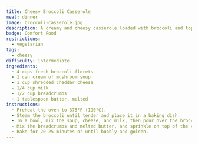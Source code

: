 ```yaml
---
title: Cheesy Broccoli Casserole
meal: dinner
image: broccoli-casserole.jpg
description: A creamy and cheesy casserole loaded with broccoli and topped with breadcrumbs.
badge: Comfort Food
restrictions:
  - vegetarian
tags:
  - cheesy
difficulty: intermediate
ingredients:
  - 4 cups fresh broccoli florets
  - 1 can cream of mushroom soup
  - 1 cup shredded cheddar cheese
  - 1/4 cup milk
  - 1/2 cup breadcrumbs
  - 1 tablespoon butter, melted
instructions:
  - Preheat the oven to 375°F (190°C).
  - Steam the broccoli until tender and place it in a baking dish.
  - In a bowl, mix the soup, cheese, and milk, then pour over the broccoli.
  - Mix the breadcrumbs and melted butter, and sprinkle on top of the casserole.
  - Bake for 20-25 minutes or until bubbly and golden.
---
```

